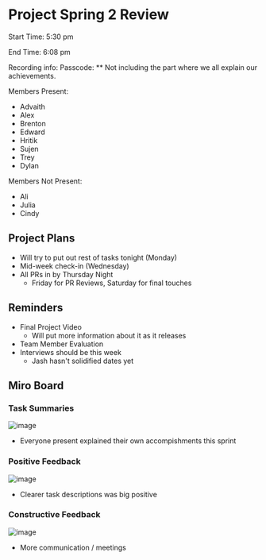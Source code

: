 # Project Spring 2 Review

Start Time: 5:30 pm

End Time: 6:08 pm

Recording info: 
Passcode: 
** Not including the part where we all explain our achievements.

Members Present:
- Advaith
- Alex
- Brenton
- Edward
- Hritik
- Sujen
- Trey
- Dylan

Members Not Present:
- Ali
- Julia
- Cindy

## Project Plans
- Will try to put out rest of tasks tonight (Monday)
- Mid-week check-in (Wednesday)
- All PRs in by Thursday Night
  - Friday for PR Reviews, Saturday for final touches

## Reminders
- Final Project Video
  - Will put more information about it as it releases
- Team Member Evaluation
- Interviews should be this week
  - Jash hasn't solidified dates yet

## Miro Board
### Task Summaries
![image](https://github.com/cse110-sp24-group14/cse110-sp24-group14/assets/122491673/bb40f8f1-fc75-430c-ae53-d622c792c3aa)
- Everyone present explained their own accompishments this sprint

### Positive Feedback
![image](https://github.com/cse110-sp24-group14/cse110-sp24-group14/assets/122491673/65832f4b-e8da-45b8-ba12-79ddb5a9de4d)
- Clearer task descriptions was big positive

### Constructive Feedback
![image](https://github.com/cse110-sp24-group14/cse110-sp24-group14/assets/122491673/ffe6df9c-dfe7-431c-a066-5054c382198a)
- More communication / meetings
